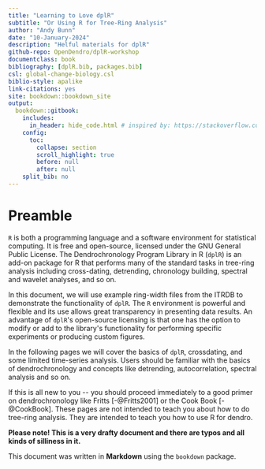 ```yaml
--- 
title: "Learning to Love dplR"
subtitle: "Or Using R for Tree-Ring Analysis"
author: "Andy Bunn"
date: "10-January-2024"
description: "Helful materials for dplR"
github-repo: OpenDendro/dplR-workshop
documentclass: book
bibliography: [dplR.bib, packages.bib]
csl: global-change-biology.csl
biblio-style: apalike
link-citations: yes
site: bookdown::bookdown_site
output: 
  bookdown::gitbook:
    includes:
      in_header: hide_code.html # inspired by: https://stackoverflow.com/questions/45360998/code-folding-in-bookdown
    config:
      toc:
        collapse: section
        scroll_highlight: true
        before: null
        after: null
    split_bib: no
---
```



# Preamble

`R` is both a programming language and a software environment for statistical computing. It is free and open-source, licensed under the GNU General Public License. The Dendrochronology Program Library in R (`dplR`) is an add-on package for R that performs many of the standard tasks in tree-ring analysis including cross-dating, detrending, chronology building, spectral and wavelet analyses, and so on.  

In this document, we will use example ring-width files from the ITRDB to demonstrate the functionality of `dplR`. The `R` environment is powerful and flexible and its use allows great transparency in presenting data results. An advantage of `dplR`'s open-source licensing is that one has the option to modify or add to the library's functionality for performing specific experiments or producing custom figures.

In the following pages we will cover the basics of `dplR`, crossdating, and some limited time-series analysis. Users should be familiar with the basics of dendrochronology and concepts like detrending, autocorrelation, spectral analysis and so on.

If this is all new to you -- you should proceed immediately to a good primer on dendrochronology like Fritts [-@Fritts2001] or the Cook Book [-@CookBook]. These pages are not intended to teach you about how to do tree-ring analysis. They are intended to teach you how to use R for dendro.

**Please note! This is a very drafty document and there are typos and all kinds of silliness in it.**

This document was written in **Markdown** using the  `bookdown` package.


